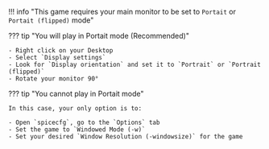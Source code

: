 !!! info "This game requires your main monitor to be set to `Portait` or `Portait (flipped)` mode"

??? tip "You will play in Portait mode (Recommended)"

    - Right click on your Desktop
    - Select `Display settings`
    - Look for `Display orientation` and set it to `Portrait` or `Portrait (flipped)`
    - Rotate your monitor 90°

??? tip "You cannot play in Portait mode"

    In this case, your only option is to:
    
    - Open `spicecfg`, go to the `Options` tab
    - Set the game to `Windowed Mode (-w)`
    - Set your desired `Window Resolution (-windowsize)` for the game